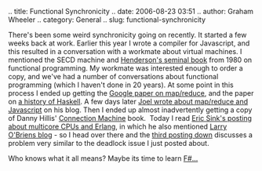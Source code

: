 .. title: Functional Synchronicity
.. date: 2006-08-23 03:51
.. author: Graham Wheeler
.. category: General
.. slug: functional-synchronicity

There's been some weird synchronicity going on recently. It started a
few weeks back at work. Earlier this year I wrote a compiler for
Javascript, and this resulted in a conversation with a workmate about
virtual machines. I mentioned the SECD machine and [Henderson's seminal
book](http://www.amazon.com/exec/obidos/ASIN/0133315797/wishwatcher-20/)
from 1980 on functional programming. My workmate was interested enough
to order a copy, and we've had a number of conversations about
functional programming (which I haven't done in 20 years). At some point
in this process I ended up getting the [Google paper on
map/reduce](http://labs.google.com/papers/mapreduce-osdi04.pdf#search=%22map%20reduce%22),
and the paper on [a history of
Haskell](http://research.microsoft.com/~simonpj/tmp/history.pdf#search=%22history%20of%20Haskell%22).
A few days later [Joel wrote about map/reduce and
Javascript](http://www.joelonsoftware.com/items/2006/08/01.html) on his
blog. Then I ended up almost inadvertently getting a copy of Danny
Hillis' [Connection
Machine](http://www.amazon.com/exec/obidos/ASIN/0262580977/wishwatcher-20/)
book.  Today I read [Eric Sink's posting about multicore CPUs and
Erlang](http://www.ericsink.com/entries/LarryO.html), in which he also
mentioned [Larry O'Briens blog](http://knowing.net) - so I head over
there and the [third posting
down](http://www.knowing.net/PermaLink,guid,beab1a93-151b-44b1-9d5e-a61f077ec036.aspx)
discusses a problem very similar to the deadlock issue I just posted
about.

Who knows what it all means? Maybe its time to learn
[F\#...](http://research.microsoft.com/fsharp/fsharp.aspx)
